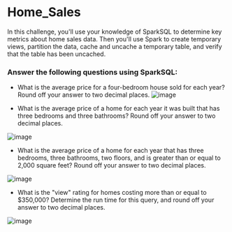 # Home_Sales

In this challenge, you'll use your knowledge of SparkSQL to determine key metrics about home sales data. Then you'll use Spark to create temporary views, partition the data, cache and uncache a temporary table, and verify that the table has been uncached.


### Answer the following questions using SparkSQL:
- What is the average price for a four-bedroom house sold for each year? Round off your answer to two decimal places.
![image](https://user-images.githubusercontent.com/62813833/230703208-277d026a-7e0d-4de0-bf98-0d1f5e55fbad.png)

- What is the average price of a home for each year it was built that has three bedrooms and three bathrooms? Round off your answer to two decimal places.

![image](https://user-images.githubusercontent.com/62813833/230703215-0d99d16d-6eb4-4bee-94b7-780d963959fb.png)


- What is the average price of a home for each year that has three bedrooms, three bathrooms, two floors, and is greater than or equal to 2,000 square feet? Round off your answer to two decimal places.

![image](https://user-images.githubusercontent.com/62813833/230703226-220a4d35-f5a9-4b5d-86a6-bfb046ef0312.png)


- What is the "view" rating for homes costing more than or equal to $350,000? Determine the run time for this query, and round off your answer to two decimal places.

![image](https://user-images.githubusercontent.com/62813833/230703235-b7b44468-11f2-4e51-9bc2-599351a60ce9.png)

